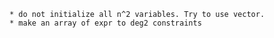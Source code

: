 	* do not initialize all n^2 variables. Try to use vector.
	* make an array of expr to deg2 constraints